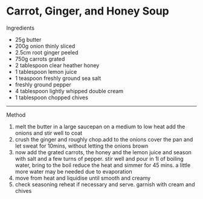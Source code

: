 # Carrot, Ginger, and Honey Soup

Ingredients

-   25g butter
-   200g onion thinly sliced
-   2.5cm root ginger peeled
-   750g carrots grated
-   2 tablespoon clear heather honey
-   1 tablespoon lemon juice
-   1 teaspoon freshly ground sea salt
-   freshly ground pepper
-   4 tablespoon lightly whipped double cream
-   1 tablespoon chopped chives

--------------------------------------------------------------------------------

Method

1.  melt the butter in a large saucepan on a medium to low heat add the onions
    and stir well to coat
2.  crush the ginger and roughly chop.add to the onions cover the pan and let
    sweat for 10mins, without letting the onions brown
3.  now add the grated carrots, the honey and the lemon juice and season with
    salt and a few turns of pepper. stir well and pour in 1l of boiling water,
    bring to the boil reduce the heat and simmer for 45 mins. a little more
    water may be needed due to evaporation
4.  move from heat and liquidise until smooth and creamy
5.  check seasoning reheat if necessary and serve. garnish with cream and chives
